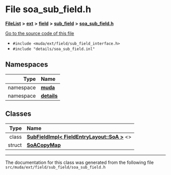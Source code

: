 

# File soa\_sub\_field.h



[**FileList**](files.md) **>** [**ext**](dir_dee31a662aa40cb7fc08cb07824f4a9a.md) **>** [**field**](dir_67616bafb1e973d10aec465c6be4ad46.md) **>** [**sub\_field**](dir_d0784a59e778fb60ba75a554135ad43c.md) **>** [**soa\_sub\_field.h**](soa__sub__field_8h.md)

[Go to the source code of this file](soa__sub__field_8h_source.md)



* `#include <muda/ext/field/sub_field_interface.h>`
* `#include "details/soa_sub_field.inl"`













## Namespaces

| Type | Name |
| ---: | :--- |
| namespace | [**muda**](namespacemuda.md) <br> |
| namespace | [**details**](namespacemuda_1_1details.md) <br> |


## Classes

| Type | Name |
| ---: | :--- |
| class | [**SubFieldImpl&lt; FieldEntryLayout::SoA &gt;**](classmuda_1_1_sub_field_impl_3_01_field_entry_layout_1_1_so_a_01_4.md) &lt;&gt;<br> |
| struct | [**SoACopyMap**](structmuda_1_1details_1_1_so_a_copy_map.md) <br> |



















































------------------------------
The documentation for this class was generated from the following file `src/muda/ext/field/sub_field/soa_sub_field.h`

